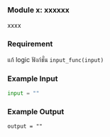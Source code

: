 ### Module x: xxxxxx

xxxx

### Requirement
แก้ logic ฟังก์ชั่น `input_func(input)` 

### Example Input
```python
input = ""
```

### Example Output
```
output = ""
```
